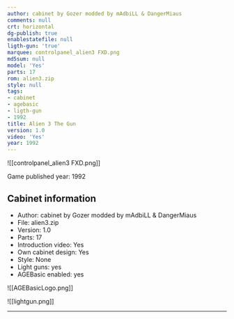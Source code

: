 ```yaml
---
author: cabinet by Gozer modded by mAdbiLL & DangerMiaus
comments: null
crt: horizontal
dg-publish: true
enablestatefile: null
ligth-gun: 'true'
marquee: controlpanel_alien3 FXD.png
md5sum: null
model: 'Yes'
parts: 17
rom: alien3.zip
style: null
tags:
- cabinet
- agebasic
- ligth-gun
- 1992
title: Alien 3 The Gun
version: 1.0
video: 'Yes'
year: 1992
---
```


![[controlpanel_alien3 FXD.png]]

Game published year: 1992

## Cabinet information

- Author: cabinet by Gozer modded by mAdbiLL & DangerMiaus
- File: alien3.zip
- Version: 1.0
- Parts: 17
- Introduction video: Yes
- Own cabinet design: Yes
- Style: None
- Light guns: yes
- AGEBasic enabled: yes

![[AGEBasicLogo.png]]
 
![[lightgun.png]]
 
---
